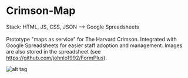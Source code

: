 # Crimson-Map

Stack: HTML, JS, CSS, JSON --> Google Spreadsheets<br/><br/>
Prototype "maps as service" for The Harvard Crimson. Integrated with Google Spreadsheets for easier staff adoption and management. Images are also stored in the spreadsheet (see https://github.com/johnlo1992/FormPlus).

![alt tag](http://studio2394.com/crimsonmap.png)
